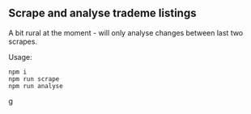 ## Scrape and analyse trademe listings

A bit rural at the moment - will only analyse changes between last two scrapes.

Usage:
```
npm i
npm run scrape
npm run analyse
```
g